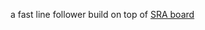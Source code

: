 a fast line follower build on top of [SRA board](https://github.com/SRA-VJTI/sra-board-hardware-design)
